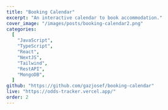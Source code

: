 ```yaml
---
title: "Booking Calendar"
excerpt: "An interactive calendar to book accommodation."
cover_image: "/images/posts/booking-calendar2.png"
categories:
  [
    "JavaScript",
    "TypeScript",
    "React",
    "NextJS",
    "Tailwind",
    "RestAPI",
    "MongoDB",
  ]
github: "https://github.com/gazjosef/booking-calendar"
live: "https://odds-tracker.vercel.app/"
order: 2
---
```

